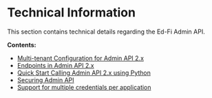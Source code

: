 # Technical Information

This section contains technical details regarding the Ed-Fi Admin API.

**Contents:**

* [Multi-tenant Configuration for Admin API
  2.x](multi-tenant-configuration-for-admin-api-2x.md)
* [Endpoints in Admin API 2.x](https://github.com/Ed-Fi-Alliance-OSS/AdminAPI-2.x/tree/main/docs/api-specifications/markdown)
* [Quick Start Calling Admin API 2.x using
  Python](quick-start-calling-admin-api-2x-using-python.md)
* [Securing Admin API](../../securing-admin-api.md)
* [Support for multiple credentials per application](support-for-multiple-credentials-per-application.md)
